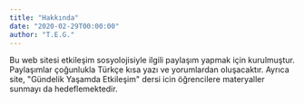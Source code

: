 ```yaml
---
title: "Hakkında"
date: "2020-02-29T00:00:00" 
author: "T.E.G."
---
```


[comment]: <> (This website is dedicated to the sociology of interaction. The posts will mostly consist of short essays and commentaries in Turkish and English. It aims to share the insights derived from a reading of various interactionist texts.)

Bu web sitesi etkileşim sosyolojisiyle ilgili paylaşım yapmak için kurulmuştur. Paylaşımlar çoğunlukla Türkçe kısa yazı ve yorumlardan oluşacaktır. Ayrıca site, "Gündelik Yaşamda Etkileşim" dersi icin öğrencilere materyaller sunmayı da hedeflemektedir. 